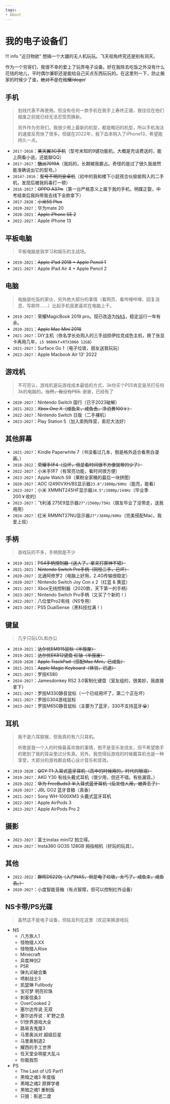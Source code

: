 ```yaml
---
tags:
- About
---
```


# 我的电子设备们

!!! info "近日物欲"
    想搞一个大疆的无人机玩玩。飞天视角终究还是别有洞天。

作为一个穷哥们，我很不幸的爱上了玩弄电子设备。好在我除去吃饭之外没有什么花钱的地儿，平时偶尔兼职还是能给自己买点东西玩玩的。在这里列一下，防止搬家的时候少了谁，<s>绝对不是在炫耀/doge/</s>

## 手机

> 划线代表不再使用。但没有任何一款手机在我手上寿终正寝，我往往在他们报废之前就已经无法忍受而换新。
>
> 另外作为穷哥们，我很少用上最新的机型，都是略旧的机型，所以手机淘汰的速度反而快了很多。但就在2022年，我下血本购入了iPhone13，希望能持久一点。

- `201?-2016`：<s>某天翼3G手机</s>（型号未知的9键功能机，大概是充话费送的，能上网看小说，还能聊QQ）
- `201?-201?`：<s>酷派7019A</s>（我妈的，长期被我霸占。奇怪的是过了很久我居然能准确说出它的型号。）
- `2014?-2016`：<s>型号不明的安卓机</s>（初中的我和楼下小屁孩合伙偷偷购入的二手机，发现后被我妈毒打一顿）
- `2016-2017`：<s>OPPO A37m</s>（第一台严格意义上属于我的手机，明媒正娶，中考结束后我妈带我去线下全款拿下）
- `2017-2020`：<s>小米5S Plus</s>
- `2020-202?`：华为mate 20
- `2020-2021`：<s>Apple iPhone SE 2</s>
- `2022-202?`：Apple iPhone 13

## 平板电脑

> 平板电脑是我学习和娱乐的主战场。

- `2019-2021`：<s>Apple iPad 2018 + Apple Pencil 1</s>
- `2021-202?`：Apple iPad Air 4 + Apple Pencil 2

## 电脑
> 电脑是吃饭的家伙，另外绝大部分的事情（看网页、看哔哩哔哩、回复消息、写邮件……）比起手机我更喜欢在电脑上干。

- `2019-202?`：荣耀MagicBook 2019 pro。现已改造为[NAS](../../Note/NAS/)，稳定运行一年有余。
- `2020-2021`：<s>Apple Mac Mini 2018</s>
- `2021-202?`：DIY主机（佚名学长处购入的三手战损伊拉克成色主机，换了张显卡再用几年，`i5 9600kf`+`RTX3060 12GB`）
- `2021-202?`：Surface Go 1（电子垃圾，朋友送我玩玩）
- `2023-202?`：Apple Macbook Air 13' 2022

## 游戏机

> 不可否认，游戏机是玩游戏成本最低的方式，3k你买个PS5肯定是吊打任何3k的电脑的。<s>当然，我没有PS5.</s> 谢谢，已经有了

- `2020-202?`：Nintendo Switch 国行（已于2023破解）
- `2021-2022`：<s>Xbox One X（咸鱼来，咸鱼去，净消费100￥）</s>
- `2022-202?`：Nintendo Switch 日版（二手裸机）
- `2023-202?`：Play Station 5（加入索狗阵营，索尼大法好）

## 其他屏幕

- `2021-202?`：Kindle Paperwhite 7（书没看过几本，倒是格外适合看黑白漫画。）
- `2018-2022`：<s>荣耀手环4（没坏，但是看时间很不方便就带的少了）</s>
- `2022-202?`：小米手环7（有常亮功能，看时间很方便）
- `2023-202?`：Apple Watch S9（果粉全家桶的最后一块拼图）
- `2020-202?`：AOC I2490VXH/BS显示器`23.8"/1080p/60Hz`（能亮，能看）
- `2023-202?`：小米 XMMNT245HF显示器`24.5"/1080p/144Hz`（毕业季200￥收的）
- `2023-202?`：飞利浦 275E9显示器`27"/2560p/75Hz`（朋友毕业了没带走，送我用用）
- `2024-202?`：红米 RMMNT27NU显示器`27"/3840p/60Hz`（完美搭配Mac，我爱上班）


## 手柄
> 游戏玩的不多，手柄倒是不少

- `2019-2021`：<s>PS4手柄控制器（送人了，拿来打原神不错）</s>
- `2021-2021`：<s>Nintendo Switch Pro手柄（同校二手，已坏）</s>
- `2020-202?`：北通阿修罗2（电脑上好用，2.4G传输很稳定）
- `2020-202?`：Nintendo Switch Joy Con x 2（红蓝 & 黄蓝）
- `2021-202?`：Xbox无线控制器（2020款，天下第一的手柄）
- `2023-202?`：Nintendo Switch Pro手柄（又买了个新的！）
- `2022-202?`：八位堂Pro2有线（NS专用）
- `2023-202?`：PS5 DualSense（黑科技拉满！）

## 键鼠
> 几乎只玩LOL和办公

- `2019-2021`：<s>达尔优EM915鼠标（半报废）</s>
- `2019-2021`：<s>达尔优EK812键盘 红轴（半报废）</s>
- `2020-2020`：<s>Apple TrackPad（搭配Mac Mini，已咸鱼）</s>
- `2021-2021`：<s>Apple Magic Keyboard（体验，已退）</s>
- `2021-202?`：罗技K580
- `2024-202?`：Jamesdonkey RS2 3.0客制化键盘（室友组的，很美妙，我直接拿下）
- `2021-202?`：罗技M330静音鼠标（一个已经用坏了，第二个正在坏）
- `2021-202?`：罗技G304游戏鼠标
- `2023-202?`：罗技M650静音鼠标（主要为了蓝牙，330不支持蓝牙😭）

## 耳机
> 我不是六耳猕猴，但我真的有六只耳机。
>
> 听歌是我一个人的时候最喜欢做的事情，倒不是音乐发烧友，但不希望歌手的歌到了我的耳朵里过分失真。另外，我觉得玩游戏的时候戴耳机也是一种享受，大部分的游戏都会精心设计音乐和音效。

- `2019-2020`：<s>QCY T1 入耳式蓝牙耳机（高中的时候用的，时代的眼泪）</s>
- `2019-202?`：AKG Y30 有线头戴式耳机（很少用，但还不错。有些漏音。）
- `2020-2022`：<s>华为 FreeBuds3 半入耳式蓝牙耳机（后来借人用，被弄丢了）</s>
- `2020-202?`：JBL GO2 蓝牙音箱（真香）
- `2021-202?`：Sony WH-1000XM3 头戴式蓝牙耳机
- `2022-202?`：Apple AirPods 3
- `2023-202?`：Apple AirPods Pro 2 

## 摄影

- `2023-202?`：富士instax mini12 拍立得。
- `2024-202?`：Insta360 GO3S 128GB 拇指相机（好玩的玩具）。

## 其他

- `2022-2022`：<s>群晖DS220j（入门NAS，但是电子垃圾，太丐了。咸鱼来，咸鱼去。）</s>
- `2020-202?`：小度智能音箱（有点智障，但可以控制红外设备）


## NS卡带/PS光碟

> 虽然这不是电子设备，但姑且列在这里（欢迎来换游戏玩


- NS
    - 八方旅人1
    - 怪物猎人XX
    - 怪物猎人Rise
    - Minecraft
    - 异度神剑2
    - P5R
    - 弹丸论破合集
    - 喷射战士3
    - 凯瑟琳 Fullbody
    - 宝可梦 明亮珍珠
    - 刺客信条3
    - OverCooked 2
    - 塞尔达传说 无双
    - 塞尔达传说：旷野之息
    - 51世界游戏大全
    - 路易吉鬼屋3
    - 马里奥派对 超级巨星
    - 马里奥制造2
    - 耀西的手工世界
    - 任天堂全明星大乱斗
    - 你裁我剪
- PS
    - The Last of US Part1
    - 黑暗之魂3 年度版
    - 黑暗之魂2 原罪学者
    - 黑暗之魂1 重制版
    - 只狼：影逝二度